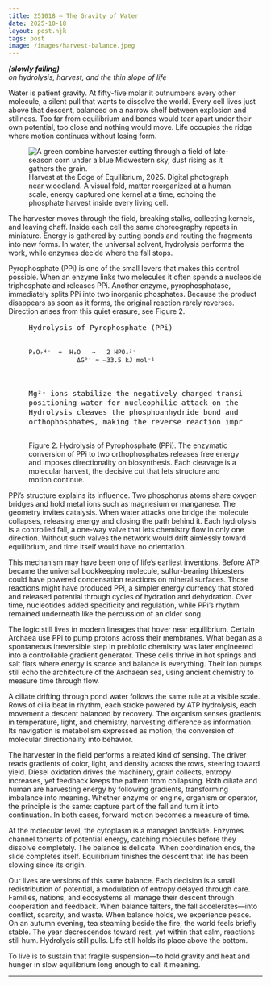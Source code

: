 ```yaml
---
title: 251018 – The Gravity of Water
date: 2025-10-18
layout: post.njk
tags: post
image: /images/harvest-balance.jpeg
---
```


**_(slowly falling)_**</br>
*on hydrolysis, harvest, and the thin slope of life*

Water is patient gravity. At fifty-five molar it outnumbers every other molecule, a silent pull that wants to dissolve the world. Every cell lives just above that descent, balanced on a narrow shelf between explosion and stillness. Too far from equilibrium and bonds would tear apart under their own potential, too close and nothing would move. Life occupies the ridge where motion continues without losing form.

<figure>
  <img src="/images/harvest-balance.jpeg" alt="A green combine harvester cutting through a field of late-season corn under a blue Midwestern sky, dust rising as it gathers the grain.">
  <figcaption>
    Harvest at the Edge of Equilibrium, 2025. Digital photograph near w.oodland. A visual fold, matter reorganized at a human scale, energy captured one kernel at a time, echoing the phosphate harvest inside every living cell.
  </figcaption>
</figure>

The harvester moves through the field, breaking stalks, collecting kernels, and leaving chaff. Inside each cell the same choreography repeats in miniature. Energy is gathered by cutting bonds and routing the fragments into new forms. In water, the universal solvent, hydrolysis performs the work, while enzymes decide where the fall stops.

Pyrophosphate (PPi) is one of the small levers that makes this control possible. When an enzyme links two molecules it often spends a nucleoside triphosphate and releases PPi. Another enzyme, pyrophosphatase, immediately splits PPi into two inorganic phosphates. Because the product disappears as soon as it forms, the original reaction rarely reverses. Direction arises from this quiet erasure, see Figure 2.

<figure>
<pre style="font-family: monospace; font-size: 0.9rem; line-height: 1.3;">
Hydrolysis of Pyrophosphate (PPi)

    P₂O₇⁴⁻  +  H₂O   →   2 HPO₄²⁻
                 ΔG°′ ≈ –33.5 kJ mol⁻¹

Mg²⁺ ions stabilize the negatively charged transition state,
positioning water for nucleophilic attack on the bridging oxygen.
Hydrolysis cleaves the phosphoanhydride bond and yields two orthophosphates,
making the reverse reaction improbable in vivo.
</pre>
<figcaption>
Figure 2. Hydrolysis of Pyrophosphate (PPi). The enzymatic conversion of PPi to two orthophosphates releases free energy and imposes directionality on biosynthesis. Each cleavage is a molecular harvest, the decisive cut that lets structure and motion continue.
</figcaption>
</figure>

PPi’s structure explains its influence. Two phosphorus atoms share oxygen bridges and hold metal ions such as magnesium or manganese. The geometry invites catalysis. When water attacks one bridge the molecule collapses, releasing energy and closing the path behind it. Each hydrolysis is a controlled fall, a one-way valve that lets chemistry flow in only one direction. Without such valves the network would drift aimlessly toward equilibrium, and time itself would have no orientation.

This mechanism may have been one of life’s earliest inventions. Before ATP became the universal bookkeeping molecule, sulfur-bearing thioesters could have powered condensation reactions on mineral surfaces. Those reactions might have produced PPi, a simpler energy currency that stored and released potential through cycles of hydration and dehydration. Over time, nucleotides added specificity and regulation, while PPi’s rhythm remained underneath like the percussion of an older song.

The logic still lives in modern lineages that hover near equilibrium. Certain Archaea use PPi to pump protons across their membranes. What began as a spontaneous irreversible step in prebiotic chemistry was later engineered into a controllable gradient generator. These cells thrive in hot springs and salt flats where energy is scarce and balance is everything. Their ion pumps still echo the architecture of the Archaean sea, using ancient chemistry to measure time through flow.

A ciliate drifting through pond water follows the same rule at a visible scale. Rows of cilia beat in rhythm, each stroke powered by ATP hydrolysis, each movement a descent balanced by recovery. The organism senses gradients in temperature, light, and chemistry, harvesting difference as information. Its navigation is metabolism expressed as motion, the conversion of molecular directionality into behavior.

The harvester in the field performs a related kind of sensing. The driver reads gradients of color, light, and density across the rows, steering toward yield. Diesel oxidation drives the machinery, grain collects, entropy increases, yet feedback keeps the pattern from collapsing. Both ciliate and human are harvesting energy by following gradients, transforming imbalance into meaning. Whether enzyme or engine, organism or operator, the principle is the same: capture part of the fall and turn it into continuation. In both cases, forward motion becomes a measure of time.

At the molecular level, the cytoplasm is a managed landslide. Enzymes channel torrents of potential energy, catching molecules before they dissolve completely. The balance is delicate. When coordination ends, the slide completes itself. Equilibrium finishes the descent that life has been slowing since its origin.

Our lives are versions of this same balance. Each decision is a small redistribution of potential, a modulation of entropy delayed through care. Families, nations, and ecosystems all manage their descent through cooperation and feedback. When balance falters, the fall accelerates—into conflict, scarcity, and waste. When balance holds, we experience peace. On an autumn evening, tea steaming beside the fire, the world feels briefly stable. The year decrescendos toward rest, yet within that calm, reactions still hum. Hydrolysis still pulls. Life still holds its place above the bottom.

To live is to sustain that fragile suspension—to hold gravity and heat and hunger in slow equilibrium long enough to call it meaning.

---